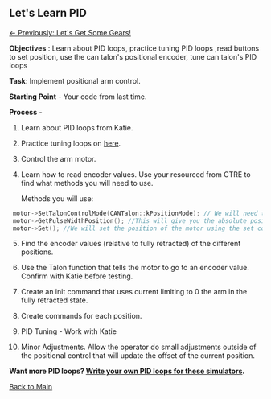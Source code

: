 ## Let's Learn PID
[<- Previously: Let's Get Some Gears!](LLGears.md)

**Objectives** : Learn about PID loops, practice tuning PID loops ,read buttons to set position, use the can talon's positional encoder, tune can talon's PID loops 


**Task**: Implement positional arm control.


**Starting Point** - Your code from last time.

**Process** - 

1. Learn about PID loops from Katie. 

2. Practice tuning loops on [here](https://sites.google.com/site/fpgaandco/pid).

3. Control the arm motor.

4. Learn how to read encoder values. Use your resourced from CTRE to find what methods you will need to use.
  
    Methods you will use:
  ```cpp
   motor->SetTalonControlMode(CANTalon::kPositionMode); // We will need to set the motor to position mode
   motor->GetPulseWidthPosition(); //This will give you the absolute position in ticks. There are 4096 ticks in a rotation
   motor->Set(); //We will set the position of the motor using the set command. This expects an absolute position in rotations (not ticks).
   ```

5. Find the encoder values (relative to fully retracted) of the different positions.

6. Use the Talon function that tells the motor to go to an encoder value. Confirm with Katie before testing.

7. Create an init command that uses current limiting to 0 the arm in the fully retracted state.

8. Create commands for each position.

9. PID Tuning - Work with Katie

10. Minor Adjustments. Allow the operator do small adjustments outside of the positional control that will update the offset of the current position.


**Want more PID loops? [Write your own PID loops for these simulators](https://janismac.github.io/ControlChallenges/).**

[Back to Main](../../README.md)
